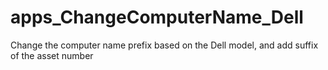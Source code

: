 # apps_ChangeComputerName_Dell
 Change the computer name prefix based on the Dell model, and add suffix of the asset number
